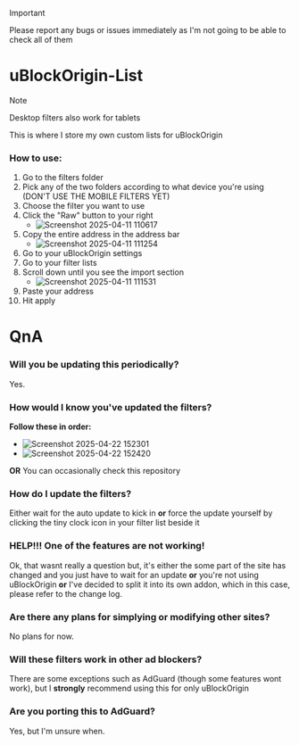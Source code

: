> [!IMPORTANT]
> Please report any bugs or issues immediately as I'm not going to be able to check all of them

# uBlockOrigin-List
> [!NOTE]
> Desktop filters also work for tablets

This is where I store my own custom lists for uBlockOrigin
### How to use:
1. Go to the filters folder
2. Pick any of the two folders according to what device you're using (DON'T USE THE MOBILE FILTERS YET)
3. Choose the filter you want to use
4. Click the "Raw" button to your right
   - ![Screenshot 2025-04-11 110617](https://github.com/user-attachments/assets/ffb78816-ab81-4530-bfa3-cdc26a9d9818)
5. Copy the entire address in the address bar
   - ![Screenshot 2025-04-11 111254](https://github.com/user-attachments/assets/57660810-70c5-4bf9-a9d4-f1c19b59ffb3)
6. Go to your uBlockOrigin settings
7. Go to your filter lists
8. Scroll down until you see the import section
   - ![Screenshot 2025-04-11 111531](https://github.com/user-attachments/assets/3f37ac34-3bda-488a-8252-f52593f5c8f1)
9. Paste your address
10. Hit apply
# QnA
### Will you be updating this periodically?
Yes.
### How would I know you've updated the filters?
**Follow these in order:**
   - ![Screenshot 2025-04-22 152301](https://github.com/user-attachments/assets/093f6b69-1b72-430f-84b2-c73b18afe4ec)
   - ![Screenshot 2025-04-22 152420](https://github.com/user-attachments/assets/382ab02e-7d6e-4347-b93b-99457098d093)

**OR** You can occasionally check this repository
### How do I update the filters?
Either wait for the auto update to kick in **or** force the update yourself by clicking the tiny clock icon in your filter list beside it
### HELP!!! One of the features are not working!
Ok, that wasnt really a question but, it's either the some part of the site has changed and you just have to wait for an update **or** you're not using uBlockOrigin **or** I've decided to split it into its own addon, which in this case, please refer to the change log.
### Are there any plans for simplying or modifying other sites?
No plans for now.
### Will these filters work in other ad blockers?
There are some exceptions such as AdGuard (though some features wont work), but I **strongly** recommend using this for only uBlockOrigin
### Are you porting this to AdGuard?
Yes, but I'm unsure when.
